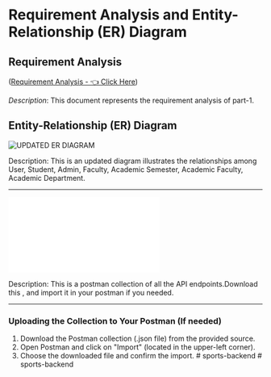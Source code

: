 # Requirement Analysis and Entity-Relationship (ER) Diagram

## Requirement Analysis

([Requirement Analysis - 👈 Click Here](https://docs.google.com/document/d/10mkjS8boCQzW4xpsESyzwCCLJcM3hvLghyD_TeXPBx0/edit?usp=sharing))

*Description*: This document represents the requirement analysis of part-1.

## Entity-Relationship (ER) Diagram

![UPDATED ER DIAGRAM](./Final.png)

Description: This is an updated diagram illustrates the relationships among User, Student, Admin, Faculty, Academic Semester, Academic Faculty, Academic Department.

---

![POSTMAN COLLECTION](./postman_collection.json)

Description: This is a postman collection of all the API endpoints.Download this , and import it in your postman if you needed.

---

### Uploading the Collection to Your Postman (If needed)

1. Download the Postman collection (.json file) from the provided source.
2. Open Postman and click on "Import" (located in the upper-left corner).
3. Choose the downloaded file and confirm the import.
#   s p o r t s - b a c k e n d  
 #   s p o r t s - b a c k e n d  
 